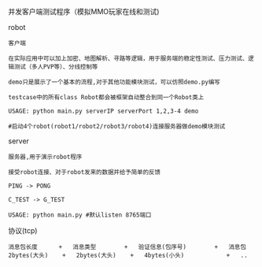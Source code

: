 并发客户端测试程序（模拟MMO玩家在线和测试)

robot

    客户端
    
    在实际应用中可以加上加密、地图解析、寻路等逻辑，用于服务端的稳定性测试、压力测试、逻辑测试（多人PVP等）、分线控制等

    demo只是展示了一个基本的流程,对于其他功能模块测试，可以仿照demo.py编写

    testcase中的所有class Robot都会被框架自动整合到同一个Robot类上

    USAGE: python main.py serverIP serverPort 1,2,3-4 demo 

    #启动4个robot(robot1/robot2/robot3/robot4)连接服务器做demo模块测试

server

    服务器,用于演示robot程序
    
    接受robot连接、对于robot发来的数据并给予简单的反馈
    
    PING -> PONG

    C_TEST -> G_TEST

    USAGE: python main.py #默认listen 8765端口

协议(tcp)

    消息包长度      +   消息类型        +   验证信息(包序号)        +   消息包
    2bytes(大头)    +   2bytes(大头)    +   4bytes(小头)            +   ..
